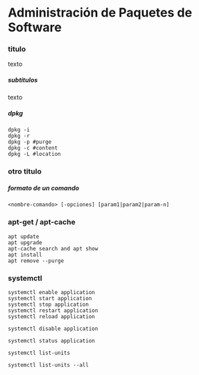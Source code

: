 # Administración de Paquetes de Software

### titulo
texto


##### subtitulos
texto


##### dpkg
    dpkg -i
    dpkg -r
    dpkg -p #purge
    dpkg -c #content
    dpkg -L #location


### otro titulo


##### formato de un comando

    <nombre-comando> [-opciones] [param1|param2|param-n]



### apt-get / apt-cache
    apt update
    apt upgrade
    apt-cache search and apt show
    apt install
    apt remove --purge


### systemctl

    systemctl enable application
    systemctl start application
    systemctl stop application
    systemctl restart application
    systemctl reload application

    systemctl disable application

    systemctl status application

    systemctl list-units

    systemctl list-units --all
